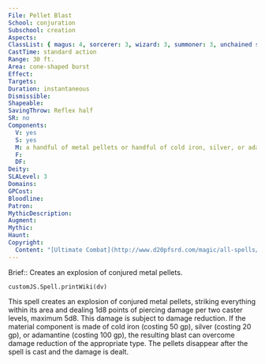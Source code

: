 ```yaml
---
File: Pellet Blast
School: conjuration
Subschool: creation
Aspects: 
ClassList: { magus: 4, sorcerer: 3, wizard: 3, summoner: 3, unchained summoner: 3, bloodrager: 4, psychic: 3 }
CastTime: standard action
Range: 30 ft.
Area: cone-shaped burst
Effect: 
Targets: 
Duration: instantaneous
Dismissible: 
Shapeable: 
SavingThrow: Reflex half
SR: no
Components:
  V: yes
  S: yes
  M: a handful of metal pellets or handful of cold iron, silver, or adamantine pellets; see descriptions for cost
  F: 
  DF: 
Deity: 
SLALevel: 3
Domains: 
GPCost: 
Bloodline: 
Patron: 
MythicDescription: 
Augment: 
Mythic: 
Haunt: 
Copyright:
  Content: "[Ultimate Combat](http://www.d20pfsrd.com/magic/all-spells/p/pellet-blast)"
---
```

Brief:: Creates an explosion of conjured metal pellets.

```dataviewjs
customJS.Spell.printWiki(dv)
```

This spell creates an explosion of conjured metal pellets, striking everything within its area and dealing 1d8 points of piercing damage per two caster levels, maximum 5d8. This damage is subject to damage reduction. If the material component is made of cold iron (costing 50 gp), silver (costing 20 gp), or adamantine (costing 100 gp), the resulting blast can overcome damage reduction of the appropriate type. The pellets disappear after the spell is cast and the damage is dealt.
